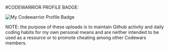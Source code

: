 #CODEWARRIOR PROFILE BADGE:

![My Codewarrior Profile Badge](https://www.codewars.com/users/SVENTRIPIKAL/badges/large)



NOTE: the purpose of these uploads is to maintain Github activity and daily coding habits
      for my own personal means and are neither intended to be used as a resource or to
      promote cheating among other Codewars members.
